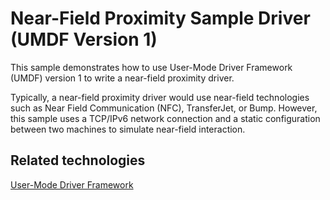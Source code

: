 <!---
    name: Near-Field Proximity Sample Driver (UMDF Version 1)
    platform: UMDF1
    language: cpp
    category: Proximity
    description: Demonstrates how to use UMDF version 1 to write a near-field proximity driver.
    samplefwlink: http://go.microsoft.com/fwlink/p/?LinkId=620200
--->


Near-Field Proximity Sample Driver (UMDF Version 1)
===================================================

This sample demonstrates how to use User-Mode Driver Framework (UMDF) version 1 to write a near-field proximity driver.

Typically, a near-field proximity driver would use near-field technologies such as Near Field Communication (NFC), TransferJet, or Bump. However, this sample uses a TCP/IPv6 network connection and a static configuration between two machines to simulate near-field interaction.

Related technologies
--------------------
[User-Mode Driver Framework](http://msdn.microsoft.com/en-us/library/windows/hardware/ff560456)

